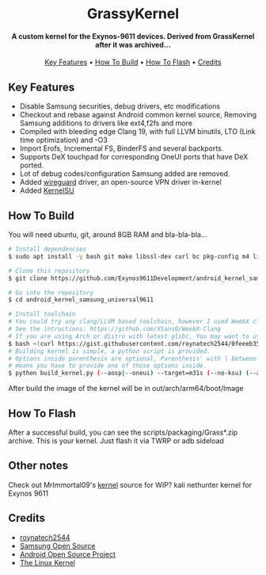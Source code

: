 
<h1 align="center">
  GrassyKernel
  <br>
</h1>

<h4 align="center">A custom kernel for the Exynos-9611 devices. Derived from GrassKernel after it was archived...</h4>

<p align="center">
  <a href="#key-features">Key Features</a> •
  <a href="#how-to-build">How To Build</a> •
  <a href="#how-to-flash">How To Flash</a> •
  <a href="#credits">Credits</a>
</p>

## Key Features

* Disable Samsung securities, debug drivers, etc modifications
* Checkout and rebase against Android common kernel source, Removing Samsung additions to drivers like ext4,f2fs and more
* Compiled with bleeding edge Clang 19, with full LLVM binutils, LTO (Link time optimization) and -O3  
* Import Erofs, Incremental FS, BinderFS and several backports.
* Supports DeX touchpad for corresponding OneUI ports that have DeX ported.
* Lot of debug codes/configuration Samsung added are removed.
* Added [wireguard](https://www.wireguard.com/) driver, an open-source VPN driver in-kernel
* Added [KernelSU](https://kernelsu.org/)

## How To Build

You will need ubuntu, git, around 8GB RAM and bla-bla-bla...

```bash
# Install dependencies
$ sudo apt install -y bash git make libssl-dev curl bc pkg-config m4 libtool automake autoconf

# Clone this repository
$ git clone https://github.com/Exynos9611Development/android_kernel_samsung_universal9611

# Go into the repository
$ cd android_kernel_samsung_universal9611

# Install toolchain
# You could try any clang/LLVM based toolchain, however I used WeebX clang 19-rc4
# See the intructions: https://github.com/XSans0/WeebX-Clang
# If you are using Arch or distro with latest glibc, You may want to use antman instead.
$ bash <(curl https://gist.githubusercontent.com/roynatech2544/0feeeb35a6d1782b186990ff2a0b3657/raw/b170134a94dac3594df506716bc7b802add2724b/setup.sh)
# Building kernel is simple, a python script is provided.
# Options inside parenthesis are optional, Parenthesis' with | between 
# means you have to provide one of those options inside.
$ python build_kernel.py (--aosp|--oneui) --target=m31s (--no-ksu) (--allow-dirty)
```

After build the image of the kernel will be in out/arch/arm64/boot/Image

## How To Flash

After a successful build, you can see the scripts/packaging/Grass*.zip archive.
This is your kernel. Just flash it via TWRP or adb sideload

## Other notes

Check out MrImmortal09's [kernel](https://github.com/MrImmortal09/android_kernel_samsung_universal9611) source for WIP? kali nethunter kernel for Exynos 9611

## Credits

- [roynatech2544](https://github.com/roynatech2544)
- [Samsung Open Source](https://opensource.samsung.com/)
- [Android Open Source Project](https://source.android.com/)
- [The Linux Kernel](https://www.kernel.org/)



